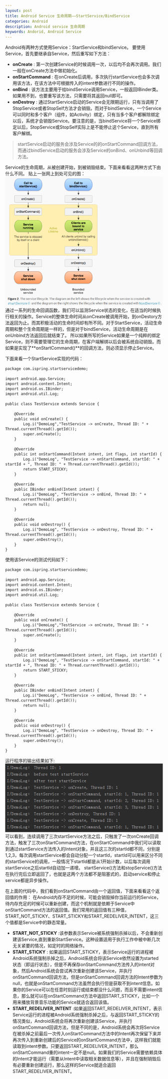 ```yaml
---
layout: post
title: Android Service 生命周期——StartService/BindService
categories: Android
description: Android service 生命周期
keywords: Andorid, Android Service
---
```


Android有两种方式使用Service：StartService和bindService。
要使用Service，首先要继承自Service，然后重写如下方法：
- **onCreate** : 第一次创建Service的时候调用一次，以后均不会再次调用。我们一般在onCreate方法中做初始化。
- **onStartCommand** : 在onCreate后调用，多次执行startService也会多次调用该方法，在该方法中可根据传入的intent参数进行不同的操作。
- **onBind** : 该方法主要用于给bindService调用Service，一般返回IBinder类。如果用不到，也要重写该方法，只需要将其返回null即可。
- **onDestroy** : 通过StartService启动的Service会无限期运行，只有当调用了StopService或者StopSelf方法才会销毁。而对于bindService，一个Service可以同时和多个客户（组件，如Activity）绑定，只有当多个客户都解除绑定以后，系统才会销毁Service。要注意的是，当bindService将一个Service绑定以后，StopService或StopSelf实际上是不能停止这个Service，直到所有客户解绑。

>startService启动的服务会涉及Service的的onStartCommand回调方法，而通过bindService启动的服务会涉及Service的onBind、onUnbind等回调方法。

Service的生命周期，从被创建开始，到被销毁结束。下面来看看这两种方式下由什么不同。
贴上一张网上到处可见的图：
![](/images/posts/android/android_service.png)
通过一系列的生命回调函数，我们可以监测Service状态的变化，在适当的时候执行相关的操作。Service的整体生命时间从onCreate被调用开始，到onDestory方法返回为止。而其积极活动的生命时间却有所不同。对于StartService，活动生命周期和整个生命周期是一样的，但是对于bindService，活动生命周期是在onUnbind方法返回后就结束了。
所以如果所写的Service如果是一个纯粹的绑定Service，则不需要管理它的生命周期，在客户端解绑以后会被系统自动销毁。而如果是实现了**onStartCommand()**的回调方法，则必须显示停止Service。

下面来看一个StartService实现的代码：
```
package com.ispring.startservicedemo;

import android.app.Service;
import android.content.Intent;
import android.os.IBinder;
import android.util.Log;

public class TestService extends Service {

    @Override
    public void onCreate() {
        Log.i("DemoLog","TestService -> onCreate, Thread ID: " + Thread.currentThread().getId());
        super.onCreate();
    }

    @Override
    public int onStartCommand(Intent intent, int flags, int startId) {
        Log.i("DemoLog", "TestService -> onStartCommand, startId: " + startId + ", Thread ID: " + Thread.currentThread().getId());
        return START_STICKY;
    }

    @Override
    public IBinder onBind(Intent intent) {
        Log.i("DemoLog", "TestService -> onBind, Thread ID: " + Thread.currentThread().getId());
        return null;
    }

    @Override
    public void onDestroy() {
        Log.i("DemoLog", "TestService -> onDestroy, Thread ID: " + Thread.currentThread().getId());
        super.onDestroy();
    }
}
```

使用该Service的测试代码如下：
```
package com.ispring.startservicedemo;

import android.app.Service;
import android.content.Intent;
import android.os.IBinder;
import android.util.Log;

public class TestService extends Service {

    @Override
    public void onCreate() {
        Log.i("DemoLog","TestService -> onCreate, Thread ID: " + Thread.currentThread().getId());
        super.onCreate();
    }

    @Override
    public int onStartCommand(Intent intent, int flags, int startId) {
        Log.i("DemoLog", "TestService -> onStartCommand, startId: " + startId + ", Thread ID: " + Thread.currentThread().getId());
        return START_STICKY;
    }

    @Override
    public IBinder onBind(Intent intent) {
        Log.i("DemoLog", "TestService -> onBind, Thread ID: " + Thread.currentThread().getId());
        return null;
    }

    @Override
    public void onDestroy() {
        Log.i("DemoLog", "TestService -> onDestroy, Thread ID: " + Thread.currentThread().getId());
        super.onDestroy();
    }
}
```
运行程序的输出结果如下: 
![](/images/posts/android/android_service2.png)
可以看到，连续调用了三次startService方法之后，只触发了一次onCreate回调方法，触发了三次onStartCommand方法，在onStartCommand中我们可以读取到通过startService方法传入的Intent对象，并且这三次的startId都不同，分别是1,2,3，每次调用startService都会自动分配一个startId，startId可以用来区分不同的startService的调用，一般情况下startId都是从1开始计数，以后每次调用startService之后startId自动加一递增。
startService()方法和stopService()方法在执行完后立即返回了，也就是这两个方法都不是阻塞式的，启动service和停止service都是异步操作。

在上面的代码中，我们看到onStartCommand由一个返回值，下面来看看这个返回值的作用：
在Android内存不足的时候，可能会销毁掉你当前运行的Service，待内存充足的时候可以重新创建，而这个机制就是依赖于Service中onStartCommand方法的返回值。我们常用的返回值有三种值，START_NOT_STICKY、START_STICKY和START_REDELIVER_INTENT，这三个值都是Service中的静态常量。
- **START_NOT_STICKY** :该参数表示Service被系统强制杀掉以后，不会重新创建该Service,直到重新StartService。这种设置适用于执行工作中被中断几次无关紧要的情况，如定时的网络操作。
- **START_STICKY** : 如果返回START_STICKY，表示Service运行的进程被Android系统强制杀掉之后，Android系统会将该Service依然设置为started状态（即运行状态），但是不再保存onStartCommand方法传入的intent对象，然后Android系统会尝试再次重新创建该Service，并执行onStartCommand回调方法，但是onStartCommand回调方法的Intent参数为null，也就是onStartCommand方法虽然会执行但是获取不到intent信息。如果你的Service可以在任意时刻运行或结束都没什么问题，而且不需要intent信息，那么就可以在onStartCommand方法中返回START_STICKY，比如一个用来播放背景音乐功能的Service就适合返回该值。
- **START_REDELIVER_INTENT** :如果返回START_REDELIVER_INTENT，表示Service运行的进程被Android系统强制杀掉之后，与返回START_STICKY的情况类似，Android系统会将再次重新创建该Service，并执行onStartCommand回调方法，但是不同的是，Android系统会再次将Service在被杀掉之前最后一次传入onStartCommand方法中的Intent再次保留下来并再次传入到重新创建后的Service的onStartCommand方法中，这样我们就能读取到intent参数。只要返回START_REDELIVER_INTENT，那么onStartCommand重的intent一定不是null。如果我们的Service需要依赖具体的Intent才能运行（需要从Intent中读取相关数据信息等），并且在强制销毁后有必要重新创建运行，那么这样的Service就适合返回START_REDELIVER_INTENT。
